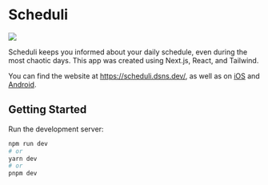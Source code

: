 # Scheduli
<img src="https://github.com/user-attachments/assets/6d9937b6-a3eb-4bd0-b7ac-a7dbe51725a2" />

Scheduli keeps you informed about your daily schedule, even during the most chaotic days. This app was created using Next.js, React, and Tailwind.

You can find the website at https://scheduli.dsns.dev/, as well as on [iOS](https://apps.apple.com/us/app/scheduli/id6470429917) and [Android](https://play.google.com/store/apps/details?id=com.scheduli.schedulimobile).

## Getting Started
Run the development server:

```bash
npm run dev
# or
yarn dev
# or
pnpm dev
```

